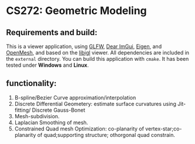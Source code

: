 # CS272: Geometric Modeling
## Requirements and build:
This is a viewer application, using [GLFW](https://www.glfw.org), [Dear ImGui](https://github.com/ocornut/imgui), [Eigen](https://eigen.tuxfamily.org), and [OpenMesh](https://www.openmesh.org), and based on the [libigl](https://libigl.github.io) viewer.
All dependencies are included in the `external` directory.
You can build this application with `cmake`. It has been tested under **Windows** and **Linux**.

## functionality:
1. B-spline/Bezier Curve approximation/interpolation 
2. Discrete Differential Geometery: estimate surface curvatures using Jit-fitting/ Discrete Gauss-Bonet
3. Mesh-subdivision.
4. Laplacian Smoothing of mesh.
5. Constrained Quad mesh   Optimization: co-planarity of vertex-star;co-planarity of quad;supporting structure; othorgonal quad constrain.


